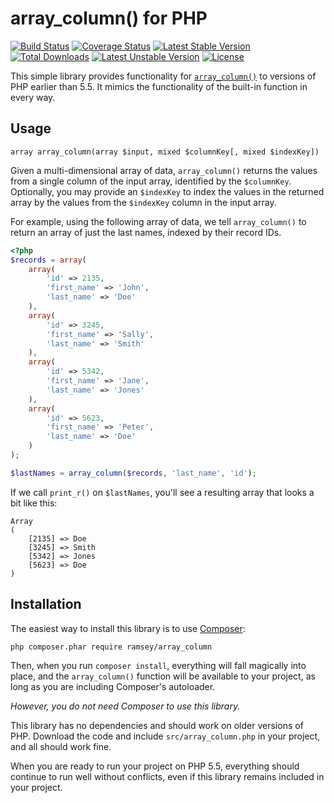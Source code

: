 # array_column() for PHP

[![Build Status](https://travis-ci.org/ramsey/array_column.svg?branch=master)](https://travis-ci.org/ramsey/array_column)
[![Coverage Status](https://coveralls.io/repos/ramsey/array_column/badge.svg?branch=master)](https://coveralls.io/r/ramsey/array_column)
[![Latest Stable Version](https://poser.pugx.org/ramsey/array_column/v/stable.svg)](https://packagist.org/packages/ramsey/array_column)
[![Total Downloads](https://poser.pugx.org/ramsey/array_column/downloads.svg)](https://packagist.org/packages/ramsey/array_column)
[![Latest Unstable Version](https://poser.pugx.org/ramsey/array_column/v/unstable.svg)](https://packagist.org/packages/ramsey/array_column)
[![License](https://poser.pugx.org/ramsey/array_column/license.svg)](https://packagist.org/packages/ramsey/array_column)

This simple library provides functionality for [`array_column()`](http://php.net/array_column)
to versions of PHP earlier than 5.5. It mimics the functionality of the built-in
function in every way.


## Usage

```
array array_column(array $input, mixed $columnKey[, mixed $indexKey])
```

Given a multi-dimensional array of data, `array_column()` returns the values
from a single column of the input array, identified by the `$columnKey`.
Optionally, you may provide an `$indexKey` to index the values in the returned
array by the values from the `$indexKey` column in the input array.

For example, using the following array of data, we tell `array_column()` to
return an array of just the last names, indexed by their record IDs.

``` php
<?php
$records = array(
    array(
        'id' => 2135,
        'first_name' => 'John',
        'last_name' => 'Doe'
    ),
    array(
        'id' => 3245,
        'first_name' => 'Sally',
        'last_name' => 'Smith'
    ),
    array(
        'id' => 5342,
        'first_name' => 'Jane',
        'last_name' => 'Jones'
    ),
    array(
        'id' => 5623,
        'first_name' => 'Peter',
        'last_name' => 'Doe'
    )
);

$lastNames = array_column($records, 'last_name', 'id');
```

If we call `print_r()` on `$lastNames`, you'll see a resulting array that looks
a bit like this:

``` text
Array
(
    [2135] => Doe
    [3245] => Smith
    [5342] => Jones
    [5623] => Doe
)
```


## Installation

The easiest way to install this library is to use [Composer](https://getcomposer.org/):

```
php composer.phar require ramsey/array_column
```

Then, when you run `composer install`, everything will fall magically into place,
and the `array_column()` function will be available to your project, as long as
you are including Composer's autoloader.

_However, you do not need Composer to use this library._

This library has no dependencies and should work on older versions of PHP.
Download the code and include `src/array_column.php` in your project, and all
should work fine.

When you are ready to run your project on PHP 5.5, everything should
continue to run well without conflicts, even if this library remains included
in your project.

